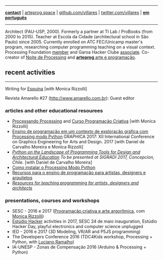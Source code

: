 ----

[**contact**](http://contato.lugaralgum.com)
 | [arteprog.space](http://arteprpg.space)
 | [github.com/villares](http://github.com/villares)
 | [twitter.com/villares](http://twitter.com/villares)
 | [**em português**](README.md)

----

Architect (FAU-USP, 2000). Formerly a partner at TI Lab / ProBooks (from 2000 to 2015). Teacher at Escola da Cidade (architectural school in São Paulo) since 2005. Currently enrolled on ATC FEC/Unicamp master's program, researching computer programming teaching on a visual context. Processing Foundation [member](https://processingfoundation.org/members) and Garoa Hacker Clube [associate](http://villares.garoa.club). Co-creator of [Noite de Processing](https://garoa.net.br/wiki/Noite_de_Processing) and [**arteprog** arte e programação](http://arteprog.space).

## recent activities

----

Writing for [Esquina](http://www.esquina.net.br/author/alexandre-vilares/) [with Monica Rizzolli]

Revista Amarello #27 (http://www.amarello.com.br): Guest editor

### articles and other educational resourees

- [Processando Processing](http://arteprog.space/processando-processing) and [Curso Programação Criativa](http://arteprog.space/programacao-criativa) [with Monica Rizzolli]
- [Ensino de programação em um contexto de exploração gráfica com Processing modo Python](https://villares.github.io/mestrado/VILLARES_MOREIRA_GOMES_GRAPHICA_2017) GRAPHICA 2017: XII International Conference on Graphics Engineering for Arts and Design. 2017 [with Daniel de Carvalho Moreira e Monica Rizzolli]
- *[Python on the Landscape of Programming Tools for Design and Architectural Education](https://villares.github.io/mestrado/VILLARES_MOREIRA_SIGRADI_2017) To be presented at SIGRADI 2017, Concepcíon, Chile.* [with Daniel de Carvalho Moreira]
- [Como instalar o Processing Modo Python](http://villares.github.io/como-instalar-o-processing-modo-python/) 
- [Recursos para o ensino de programação para artistas, designers e arquitetos](https://github.com/villares/Recursos-para-o-ensino-de-programacao) 
- *[Resources for teaching programming for artists, designers and architects](https://github.com/villares/Resources-for-teaching-programming)*

### presentations, courses and workshops

- SESC - 2016 e 2017 ([Programação criativa e arte argorítmica](http://arteprog.space/programacao-criative), com [Monica Rizzolli](https://github.com/monicarizzolli))
- [Estúdio Hacker](estudiohacker.io) activities in 2017, SESC 24 de maio inauguration, Estúdio Hacker Day, playful electronics and computer science unplugged
- IED - 2016 e 2017 (3D Modeling, VR/AR and P5JS programming)
- The Developers Conference 2016 (TDC4Kids workshop, Processing + Python, with [Luciano Ramalho](https://github.com/ramalho))
- IA-UNESP - Zonas de Compensação 2016 (Arduino & Processing + Python)
